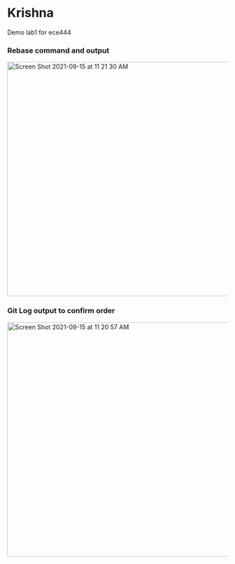 # Krishna
Demo lab1 for ece444

### Rebase command and output
<img width="535" alt="Screen Shot 2021-09-15 at 11 21 30 AM" src="https://user-images.githubusercontent.com/39069859/133462609-600e57f1-7dd8-4b6d-ac08-2ac12451a9f7.png">

### Git Log output to confirm order
<img width="535" alt="Screen Shot 2021-09-15 at 11 20 57 AM" src="https://user-images.githubusercontent.com/39069859/133462732-6cf3af70-8029-4770-8c23-cd898dea781c.png">

